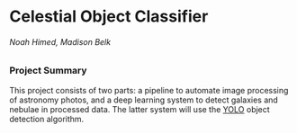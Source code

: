 # Celestial Object Classifier

###### Noah Himed, Madison Belk

### Project Summary

This project consists of two parts: a pipeline to automate image processing
of astronomy photos, and a deep learning system to detect galaxies and nebulae
in processed data. The latter system will use the [YOLO](https://arxiv.org/abs/1506.02640) object detection
algorithm.